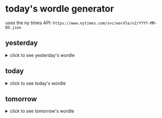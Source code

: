 # today's wordle generator

uses the ny times API: `https://www.nytimes.com/svc/wordle/v2/YYYY-MM-DD.json`

## yesterday

<details>
    <summary>click to see yesterday's wordle</summary>

    sport

</details>

## today

<details>
    <summary>click to see today's wordle</summary>

    polar

</details>

## tomorrow

<details>
    <summary>click to see tomorrow's wordle</summary>

    quash

</details>
